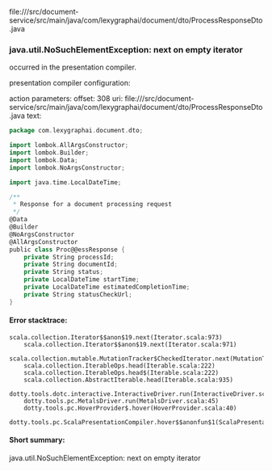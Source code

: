 file://<WORKSPACE>/src/document-service/src/main/java/com/lexygraphai/document/dto/ProcessResponseDto.java
### java.util.NoSuchElementException: next on empty iterator

occurred in the presentation compiler.

presentation compiler configuration:


action parameters:
offset: 308
uri: file://<WORKSPACE>/src/document-service/src/main/java/com/lexygraphai/document/dto/ProcessResponseDto.java
text:
```scala
package com.lexygraphai.document.dto;

import lombok.AllArgsConstructor;
import lombok.Builder;
import lombok.Data;
import lombok.NoArgsConstructor;

import java.time.LocalDateTime;

/**
 * Response for a document processing request
 */
@Data
@Builder
@NoArgsConstructor
@AllArgsConstructor
public class Proc@@essResponse {
    private String processId;
    private String documentId;
    private String status;
    private LocalDateTime startTime;
    private LocalDateTime estimatedCompletionTime;
    private String statusCheckUrl;
}

```



#### Error stacktrace:

```
scala.collection.Iterator$$anon$19.next(Iterator.scala:973)
	scala.collection.Iterator$$anon$19.next(Iterator.scala:971)
	scala.collection.mutable.MutationTracker$CheckedIterator.next(MutationTracker.scala:76)
	scala.collection.IterableOps.head(Iterable.scala:222)
	scala.collection.IterableOps.head$(Iterable.scala:222)
	scala.collection.AbstractIterable.head(Iterable.scala:935)
	dotty.tools.dotc.interactive.InteractiveDriver.run(InteractiveDriver.scala:164)
	dotty.tools.pc.MetalsDriver.run(MetalsDriver.scala:45)
	dotty.tools.pc.HoverProvider$.hover(HoverProvider.scala:40)
	dotty.tools.pc.ScalaPresentationCompiler.hover$$anonfun$1(ScalaPresentationCompiler.scala:376)
```
#### Short summary: 

java.util.NoSuchElementException: next on empty iterator